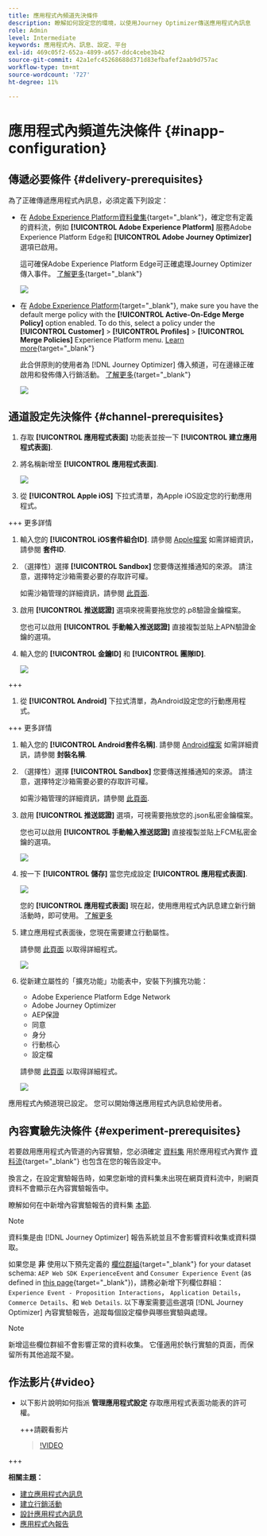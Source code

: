 ```yaml
---
title: 應用程式內頻道先決條件
description: 瞭解如何設定您的環境，以使用Journey Optimizer傳送應用程式內訊息
role: Admin
level: Intermediate
keywords: 應用程式內、訊息、設定、平台
exl-id: 469c05f2-652a-4899-a657-ddc4cebe3b42
source-git-commit: 42a1efc45268688d371d83efbafef2aab9d757ac
workflow-type: tm+mt
source-wordcount: '727'
ht-degree: 11%

---
```


# 應用程式內頻道先決條件 {#inapp-configuration}

## 傳遞必要條件 {#delivery-prerequisites}

為了正確傳遞應用程式內訊息，必須定義下列設定：

* 在 [Adobe Experience Platform資料彙集](https://experienceleague.adobe.com/docs/experience-platform/edge/datastreams/overview.html?lang=zh-Hant){target="_blank"}，確定您有定義的資料流，例如 **[!UICONTROL Adobe Experience Platform]** 服務Adobe Experience Platform Edge和 **[!UICONTROL Adobe Journey Optimizer]** 選項已啟用。

  這可確保Adobe Experience Platform Edge可正確處理Journey Optimizer傳入事件。 [了解更多](https://experienceleague.adobe.com/docs/experience-platform/edge/datastreams/configure.html?lang=zh-Hant){target="_blank"}

  ![](assets/inapp_config_6.png)

* 在 [Adobe Experience Platform](https://experienceleague.adobe.com/docs/experience-platform/profile/home.html?lang=zh-Hant){target="_blank"}, make sure you have the default merge policy with the **[!UICONTROL Active-On-Edge Merge Policy]** option enabled. To do this, select a policy under the **[!UICONTROL Customer]** > **[!UICONTROL Profiles]** > **[!UICONTROL Merge Policies]** Experience Platform menu. [Learn more](https://experienceleague.adobe.com/docs/experience-platform/profile/merge-policies/ui-guide.html#configure){target="_blank"}

  此合併原則的使用者為 [!DNL Journey Optimizer] 傳入頻道，可在邊緣正確啟用和發佈傳入行銷活動。 [了解更多](https://experienceleague.adobe.com/docs/experience-platform/profile/merge-policies/ui-guide.html?lang=zh-Hant){target="_blank"}

  ![](assets/inapp_config_8.png)

## 通道設定先決條件 {#channel-prerequisites}

1. 存取 **[!UICONTROL 應用程式表面]** 功能表並按一下 **[!UICONTROL 建立應用程式表面]**.

1. 將名稱新增至 **[!UICONTROL 應用程式表面]**.

   ![](assets/inapp_config_2b.png)

1. 從 **[!UICONTROL Apple iOS]** 下拉式清單，為Apple iOS設定您的行動應用程式。

+++ 更多詳情

   1. 輸入您的 **[!UICONTROL iOS套件組合ID]**. 請參閱 [Apple檔案](https://developer.apple.com/documentation/appstoreconnectapi/bundle_ids) 如需詳細資訊，請參閱 **套件ID**.

   1. （選擇性）選擇 **[!UICONTROL Sandbox]** 您要傳送推播通知的來源。 請注意，選擇特定沙箱需要必要的存取許可權。

      如需沙箱管理的詳細資訊，請參閱 [此頁面](../administration/sandboxes.md#assign-sandboxes).

   1. 啟用 **[!UICONTROL 推送認證]** 選項來視需要拖放您的.p8驗證金鑰檔案。

      您也可以啟用 **[!UICONTROL 手動輸入推送認證]** 直接複製並貼上APN驗證金鑰的選項。

   1. 輸入您的 **[!UICONTROL 金鑰ID]** 和 **[!UICONTROL 團隊ID]**.

      ![](assets/inapp_config_2.png)

+++

1. 從 **[!UICONTROL Android]** 下拉式清單，為Android設定您的行動應用程式。

+++ 更多詳情

   1. 輸入您的 **[!UICONTROL Android套件名稱]**. 請參閱 [Android檔案](https://support.google.com/admob/answer/9972781?hl=en#:~:text=The%20package%20name%20of%20an,supported%20third%2Dparty%20Android%20stores) 如需詳細資訊，請參閱 **封裝名稱**.

   1. （選擇性）選擇 **[!UICONTROL Sandbox]** 您要傳送推播通知的來源。 請注意，選擇特定沙箱需要必要的存取許可權。

      如需沙箱管理的詳細資訊，請參閱 [此頁面](../administration/sandboxes.md#assign-sandboxes).

   1. 啟用 **[!UICONTROL 推送認證]** 選項，可視需要拖放您的.json私密金鑰檔案。

      您也可以啟用 **[!UICONTROL 手動輸入推送認證]** 直接複製並貼上FCM私密金鑰的選項。

      ![](assets/inapp_config_7.png)

1. 按一下 **[!UICONTROL 儲存]** 當您完成設定 **[!UICONTROL 應用程式表面]**.

   ![](assets/inapp_config_3.png)

   您的 **[!UICONTROL 應用程式表面]** 現在起，使用應用程式內訊息建立新行銷活動時，即可使用。 [了解更多](create-in-app.md)

1. 建立應用程式表面後，您現在需要建立行動屬性。

   請參閱 [此頁面](https://experienceleague.adobe.com/docs/experience-platform/tags/admin/companies-and-properties.html#for-mobile) 以取得詳細程式。

   ![](assets/inapp_config_4.png)

1. 從新建立屬性的「擴充功能」功能表中，安裝下列擴充功能：

   * Adobe Experience Platform Edge Network
   * Adobe Journey Optimizer
   * AEP保證
   * 同意
   * 身分
   * 行動核心
   * 設定檔

   請參閱 [此頁面](https://experienceleague.adobe.com/docs/experience-platform/tags/ui/extensions/overview.html#add-a-new-extension) 以取得詳細程式。

   ![](assets/inapp_config_5.png)

應用程式內頻道現已設定。 您可以開始傳送應用程式內訊息給使用者。

## 內容實驗先決條件 {#experiment-prerequisites}

若要啟用應用程式內管道的內容實驗，您必須確定 [資料集](../data/get-started-datasets.md) 用於應用程式內實作 [資料流](https://experienceleague.adobe.com/docs/experience-platform/datastreams/overview.html?lang=zh-Hant){target="_blank"} 也包含在您的報告設定中。

換言之，在設定實驗報告時，如果您新增的資料集未出現在網頁資料流中，則網頁資料不會顯示在內容實驗報告中。

瞭解如何在中新增內容實驗報告的資料集 [本節](../campaigns/reporting-configuration.md#add-datasets).

>[!NOTE]
>
>資料集是由 [!DNL Journey Optimizer] 報告系統並且不會影響資料收集或資料擷取。

如果您是 **非** 使用以下預先定義的 [欄位群組](https://experienceleague.adobe.com/docs/experience-platform/xdm/tutorials/create-schema-ui.html?lang=zh-Hant#field-group){target="_blank"} for your dataset schema: `AEP Web SDK ExperienceEvent` and `Consumer Experience Event` (as defined in [this page](https://experienceleague.adobe.com/docs/platform-learn/implement-web-sdk/initial-configuration/configure-schemas.html#add-field-groups){target="_blank"})，請務必新增下列欄位群組： `Experience Event - Proposition Interactions`， `Application Details`， `Commerce Details`、和 `Web Details`. 以下專案需要這些選項 [!DNL Journey Optimizer] 內容實驗報告，追蹤每個設定檔參與哪些實驗與處理。

>[!NOTE]
>
>新增這些欄位群組不會影響正常的資料收集。 它僅適用於執行實驗的頁面，而保留所有其他追蹤不變。

## 作法影片{#video}

* 以下影片說明如何指派 **管理應用程式設定** 存取應用程式表面功能表的許可權。

  +++請觀看影片

  >[!VIDEO](https://video.tv.adobe.com/v/3421607)

+++

**相關主題：**

* [建立應用程式內訊息](create-in-app.md)
* [建立行銷活動](../campaigns/create-campaign.md)
* [設計應用程式內訊息](design-in-app.md)
* [應用程式內報告](../reports/campaign-global-report.md#inapp-report)


